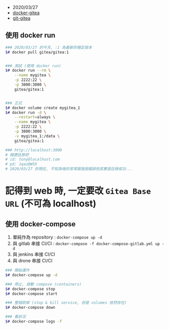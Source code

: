
- 2020/03/27
- [docker-gitea](https://hub.docker.com/r/gitea/gitea/)
- [git-gitea](https://github.com/go-gitea/gitea)


## 使用 docker run

```bash
### 2020/03/27 的今天, :1 為最新的穩定版本
$# docker pull gitea/gitea:1


### 測試 (使用 docker run)
$# docker run --rm \
    --name mygitea \
    -p 2222:22 \
    -p 3000:3000 \
    gitea/gitea:1


### 正式
$# docker volume create mygitea_1
$# docker run -d \
    --restart=always \
    --name mygitea \
    -p 2222:22 \
    -p 3000:3000 \
    -v mygitea_1:/data \
    gitea/gitea:1

### http://localhost:3000
# 隨便註冊吧
# id: tony@localhost.com
# pd: 1qaz@WSX
# 2020/03/27 的現在, 不知為啥的常常跟我說錯誤但其實是註冊成功...
```

# 記得到 web 時, 一定要改 `Gitea Base URL` (不可為 localhost)


## 使用 docker-compose

1. 單純作為 repository : `docker-compose up -d`
2. 與 gitlab 串接 CI/CI : `docker-compose -f docker-compose-gitlab.yml up -d`
3. 與 jenkins 串接 CI/CI
4. 與 drone 串接 CI/CI

```bash
### 開始運作
$# docker-compose up -d

### 停止, 啟動 compose (containers)
$# docker-compose stop
$# docker-compose start

### 整個砍掉 (stop & kill service, 但是 volumes 依然存在)
$# docker-compose down

### 看狀況
$# docker-compose logs -f
```
